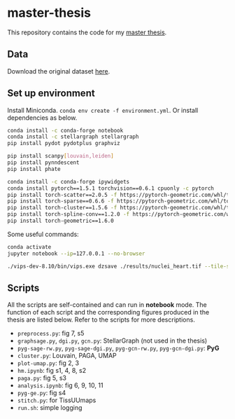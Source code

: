 # master-thesis
This repository contains the code for my [master thesis](http://uu.diva-portal.org/smash/record.jsf?pid=diva2%3A1508866).

## Data
Download the original dataset [here](https://figshare.com/articles/ISS_data_in_A_spatiotemporal_organ-wide_gene_expression_and_cell_atlas_of_the_developing_human_heart_/10058048/1).

## Set up environment
Install Miniconda. `conda env create -f environment.yml`. Or install dependencies as below.
```bash
conda install -c conda-forge notebook
conda install -c stellargraph stellargraph
pip install pydot pydotplus graphviz

pip install scanpy[louvain,leiden]
pip install pynndescent
pip install phate

conda install -c conda-forge ipywidgets
conda install pytorch==1.5.1 torchvision==0.6.1 cpuonly -c pytorch
pip install torch-scatter==2.0.5 -f https://pytorch-geometric.com/whl/torch-1.5.0+cpu.html
pip install torch-sparse==0.6.6 -f https://pytorch-geometric.com/whl/torch-1.5.0+cpu.html
pip install torch-cluster==1.5.6 -f https://pytorch-geometric.com/whl/torch-1.5.0+cpu.html
pip install torch-spline-conv==1.2.0 -f https://pytorch-geometric.com/whl/torch-1.5.0+cpu.html
pip install torch-geometric==1.6.0
```

Some useful commands:
```bash
conda activate
jupyter notebook --ip=127.0.0.1 --no-browser

./vips-dev-8.10/bin/vips.exe dzsave ./results/nuclei_heart.tif --tile-size=254 --overlap=1 --depth onepixel --suffix .jpg[Q=90] heart
```

## Scripts
All the scripts are self-contained and can run in **notebook** mode. The function of each script and the corresponding figures produced in the thesis are listed below. Refer to the scripts for more descriptions.
- `preprocess.py`: fig 7, s5
- `graphsage.py`, `dgi.py`, `gcn.py`: StellarGraph (not used in the thesis)
- `pyg-sage-rw.py`, `pyg-sage-dgi.py`, `pyg-gcn-rw.py`, `pyg-gcn-dgi.py`: **PyG**
- `cluster.py`: Louvain, PAGA, UMAP
- `plot-umap.py`: fig 2, 3
- `hm.ipynb`: fig s1, 4, 8, s2
- `paga.py`: fig 5, s3
- `analysis.ipynb`: fig 6, 9, 10, 11
- `pyg-ge.py`: fig s4
- `stitch.py`: for TissUUmaps
- `run.sh`: simple logging
